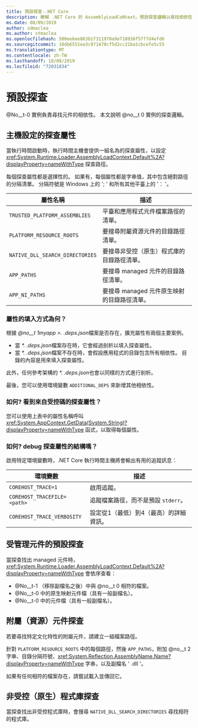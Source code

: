 ```yaml
---
title: 預設探查-.NET Core
description: 瞭解 .NET Core 的 AssemblyLoadCoNtext。預設探查邏輯以尋找相依性。
ms.date: 08/09/2019
author: sdmaclea
ms.author: stmaclea
ms.openlocfilehash: 500ee6ee863b1f311970a9e718936f57f7d4efd6
ms.sourcegitcommit: 10db6551ea3c971470cf5d2cc21ba1cbcefe5c55
ms.translationtype: MT
ms.contentlocale: zh-TW
ms.lasthandoff: 10/08/2019
ms.locfileid: "72031834"
---
```

# <a name="default-probing"></a>預設探查

@No__t-0 實例負責尋找元件的相依性。 本文說明 @no__t 0 實例的探查邏輯。

## <a name="host-configured-probing-properties"></a>主機設定的探查屬性

當執行時間啟動時，執行時間主機會提供一組名為的探查屬性，以設定 <xref:System.Runtime.Loader.AssemblyLoadContext.Default%2A?displayProperty=nameWithType> 探查路徑。

每個探查屬性都是選擇性的。 如果有，每個屬性都是字串值，其中包含絕對路徑的分隔清單。 分隔符號是 Windows 上的 '; ' 和所有其他平臺上的 '： '。

|屬性名稱                 |描述  |
|------------------------------|---------|
|`TRUSTED_PLATFORM_ASSEMBLIES`   | 平臺和應用程式元件檔案路徑的清單。 |
|`PLATFORM_RESOURCE_ROOTS`       | 要搜尋附屬資源元件的目錄路徑清單。 |
|`NATIVE_DLL_SEARCH_DIRECTORIES` | 要搜尋非受控（原生）程式庫的目錄路徑清單。        |
|`APP_PATHS`                     | 要搜尋 managed 元件的目錄路徑清單。 |
|`APP_NI_PATHS`                  | 要搜尋 managed 元件原生映射的目錄路徑清單。 |

### <a name="how-are-the-properties-populated"></a>屬性的填入方式為何？

根據 *@no__t 1myapp >. .deps.json*檔案是否存在，擴充屬性有兩個主要案例。

- 當 *\*. .deps.json*檔案存在時，它會經過剖析以填入探查屬性。
- 當 *\*. .deps.json*檔案不存在時，會假設應用程式的目錄包含所有相依性。 目錄的內容是用來填入探查屬性。

此外，任何參考架構的 *\*. .deps.json*也會以同樣的方式進行剖析。

最後，您可以使用環境變數 `ADDITIONAL_DEPS` 來新增其他相依性。

### <a name="how-do-i-see-the-probing-properties-from-managed-code"></a>如何? 看到來自受控碼的探查屬性？

您可以使用上表中的屬性名稱呼叫 <xref:System.AppContext.GetData(System.String)?displayProperty=nameWithType> 函式，以取得每個屬性。

### <a name="how-do-i-debug-the-probing-properties-construction"></a>如何? debug 探查屬性的結構嗎？

啟用特定環境變數時，.NET Core 執行時間主機將會輸出有用的追蹤訊息：

|環境變數        |描述  |
|----------------------------|---------|
|`COREHOST_TRACE=1`          |啟用追蹤。|
|`COREHOST_TRACEFILE=<path>` |追蹤檔案路徑，而不是預設 `stderr`。|
|`COREHOST_TRACE_VERBOSITY`  |設定從1（最低）到4（最高）的詳細資訊。|

## <a name="managed-assembly-default-probing"></a>受管理元件的預設探查

當探查找出 managed 元件時，<xref:System.Runtime.Loader.AssemblyLoadContext.Default%2A?displayProperty=nameWithType> 會依序查看：

- @No__t-1 （移除副檔名之後）中與 @no__t 0 相符的檔案。
- @No__t-0 中的原生映射元件檔（具有一般副檔名）。
- @No__t-0 中的元件檔（具有一般副檔名）。

## <a name="satellite-resource-assembly-probing"></a>附屬（資源）元件探查

若要尋找特定文化特性的附屬元件，請建立一組檔案路徑。

針對 `PLATFORM_RESOURCE_ROOTS` 中的每個路徑，然後 `APP_PATHS`，附加 @no__t 2 字串、目錄分隔符號、<xref:System.Reflection.AssemblyName.Name?displayProperty=nameWithType> 字串，以及副檔名 ' .dll '。

如果有任何相符的檔案存在，請嘗試載入並傳回它。

## <a name="unmanaged-native-library-probing"></a>非受控（原生）程式庫探查

當探查找出非受控程式庫時，會搜尋 `NATIVE_DLL_SEARCH_DIRECTORIES` 尋找相符的程式庫。
